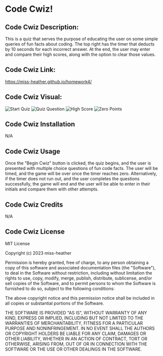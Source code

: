 # Code Cwiz!

## Code Cwiz Description:
This is a quiz that serves the purpose of educating the user on some simple queries of fun facts about coding. The top right has the timer that deducts by 10 seconds for each incorrect answer. At the end, the user may enter and compare their high scores, along with the option to clear those values. 

## Code Cwiz Link:

https://miss-heather.github.io/homework4/ 

## Code Cwiz Visual:

![Start Quiz](../homework/homework4/assets/Images/quizbegin.jpg)
![Quiz Question](../homework/homework4/assets/Images/quizquestion.jpg)
![High Score](../homework/homework4/assets/quizhigh.png)
![Zero Points](../homework/homework4/assets/Images/quizzero.jpg)

## Code Cwiz Installation
N/A

## Code Cwiz Usage
Once the "Begin Cwiz" button is clicked, the quiz begins, and the user is presented with multiple choice questions of fun code facts. The user will be timed, and the game will be over once the timer reaches zero. Alternatively, if the timer does not run out, and the user completes the questions successfully, the game will end and the user will be able to enter in their initials and compare them with other attempts. 


## Code Cwiz Credits
N/A

## Code Cwiz License
MIT License

Copyright (c) 2023 miss-heather

Permission is hereby granted, free of charge, to any person obtaining a copy
of this software and associated documentation files (the "Software"), to deal
in the Software without restriction, including without limitation the rights
to use, copy, modify, merge, publish, distribute, sublicense, and/or sell
copies of the Software, and to permit persons to whom the Software is
furnished to do so, subject to the following conditions:

The above copyright notice and this permission notice shall be included in all
copies or substantial portions of the Software.

THE SOFTWARE IS PROVIDED "AS IS", WITHOUT WARRANTY OF ANY KIND, EXPRESS OR
IMPLIED, INCLUDING BUT NOT LIMITED TO THE WARRANTIES OF MERCHANTABILITY,
FITNESS FOR A PARTICULAR PURPOSE AND NONINFRINGEMENT. IN NO EVENT SHALL THE
AUTHORS OR COPYRIGHT HOLDERS BE LIABLE FOR ANY CLAIM, DAMAGES OR OTHER
LIABILITY, WHETHER IN AN ACTION OF CONTRACT, TORT OR OTHERWISE, ARISING FROM,
OUT OF OR IN CONNECTION WITH THE SOFTWARE OR THE USE OR OTHER DEALINGS IN THE
SOFTWARE.
